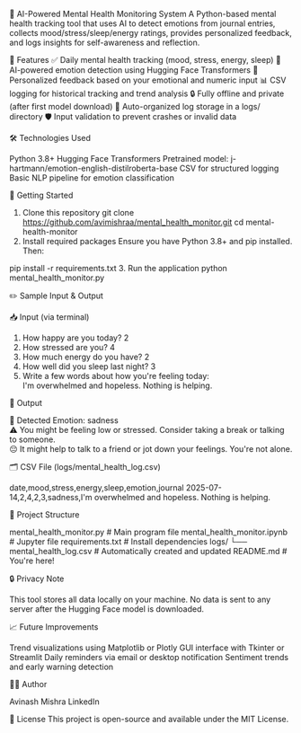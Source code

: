 🧠 AI-Powered Mental Health Monitoring System
A Python-based mental health tracking tool that uses AI to detect emotions from journal entries, collects mood/stress/sleep/energy ratings, provides personalized feedback, and logs insights for self-awareness and reflection.

📌 Features
✅ Daily mental health tracking (mood, stress, energy, sleep)
🤖 AI-powered emotion detection using Hugging Face Transformers
💬 Personalized feedback based on your emotional and numeric input
📊 CSV logging for historical tracking and trend analysis
🔒 Fully offline and private (after first model download)
📁 Auto-organized log storage in a logs/ directory
🛡️ Input validation to prevent crashes or invalid data

🛠️ Technologies Used

Python 3.8+
Hugging Face Transformers
Pretrained model: j-hartmann/emotion-english-distilroberta-base
CSV for structured logging
Basic NLP pipeline for emotion classification

🚀 Getting Started

1. Clone this repository
git clone https://github.com/avimishraa/mental_health_monitor.git
cd mental-health-monitor
2. Install required packages
Ensure you have Python 3.8+ and pip installed. Then:

pip install -r requirements.txt
3. Run the application
python mental_health_monitor.py

✏️ Sample Input & Output

📥 Input (via terminal)

1. How happy are you today? 2  
2. How stressed are you? 4  
3. How much energy do you have? 2  
4. How well did you sleep last night? 3  
5. Write a few words about how you're feeling today:  
I'm overwhelmed and hopeless. Nothing is helping.

🤖 Output

🧠 Detected Emotion: sadness  
⚠️ You might be feeling low or stressed. Consider taking a break or talking to someone.  
😔 It might help to talk to a friend or jot down your feelings. You're not alone.

🗂️ CSV File (logs/mental_health_log.csv)

date,mood,stress,energy,sleep,emotion,journal
2025-07-14,2,4,2,3,sadness,I'm overwhelmed and hopeless. Nothing is helping.

🧩 Project Structure

mental_health_monitor.py       # Main program file
mental_health_monitor.ipynb    # Jupyter file
requirements.txt               # Install dependencies
logs/
└── mental_health_log.csv      # Automatically created and updated
README.md                      # You're here!

🔒 Privacy Note

This tool stores all data locally on your machine. No data is sent to any server after the Hugging Face model is downloaded.

📈 Future Improvements

Trend visualizations using Matplotlib or Plotly
GUI interface with Tkinter or Streamlit
Daily reminders via email or desktop notification
Sentiment trends and early warning detection

👨‍💻 Author

Avinash Mishra
LinkedIn

📄 License
This project is open-source and available under the MIT License.
